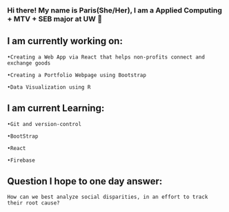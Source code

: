### Hi there! My name is Paris(She/Her), I am a Applied Computing + MTV + SEB major at UW 👋
## I am currently working on: 
    •Creating a Web App via React that helps non-profits connect and exchange goods
     
    •Creating a Portfolio Webpage using Bootstrap 
 
    •Data Visualization using R 
    
   

    
  
 ## I am current Learning: 

    •Git and version-control 
    
    •BootStrap
  
    •React 
    
    •Firebase
    
  
## Question I hope to one day answer:

    How can we best analyze social disparities, in an effort to track their root cause?


<!--
**ParisNBruner/ParisNBruner** is a ✨ _special_ ✨ repository because its `README.md` (this file) appears on your GitHub profile.

Here are some ideas to get you started:

- 🔭 I’m currently working on ...
- 🌱 I’m currently learning ...
- 👯 I’m looking to collaborate on ...
- 🤔 I’m looking for help with ...
- 💬 Ask me about ...
- 📫 How to reach me: ...
- 😄 Pronouns: ...
- ⚡ Fun fact: ...
-->

